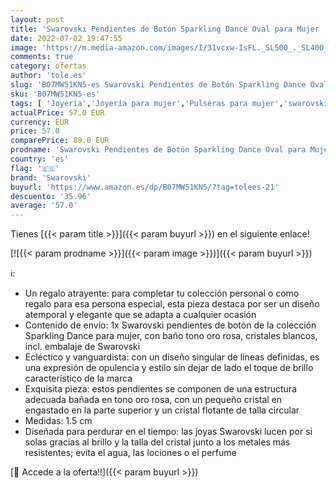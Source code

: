 ```yaml
---
layout: post
title: 'Swarovski Pendientes de Botón Sparkling Dance Oval para Mujer  con Baño Tono Oro Rosa  Cristales Blancos  Colección Sparkling de Swarovski'
date: 2022-07-02 19:47:55
image: 'https://m.media-amazon.com/images/I/31vcxw-IsFL._SL500_._SL400_.jpg'
comments: true
category: ofertas
author: 'tole.es'
slug: 'B07MW51KN5-es Swarovski Pendientes de Botón Sparkling Dance Oval para...'
sku: 'B07MW51KN5-es'
tags: [ 'Joyería','Joyería para mujer','Pulseras para mujer','swarovski','🇪🇸', ]
actualPrice: 57.0 EUR
currency: EUR
price: 57.0
comparePrice: 89.0 EUR
prodname: 'Swarovski Pendientes de Botón Sparkling Dance Oval para Mujer  con Baño Tono Oro Rosa  Cristales Blancos  Colección Sparkling de Swarovski'
country: 'es'
flag: '🇪🇸'
brand: 'Swarovski'
buyurl: 'https://www.amazon.es/dp/B07MW51KN5/?tag=tolees-21'
descuento: '35.96'
average: '57.0'
---
```


Tienes [{{< param title >}}]({{< param buyurl >}}) en el siguiente enlace!

[![{{< param prodname >}}]({{< param image >}})]({{< param buyurl >}})

ℹ️:

- Un regalo atrayente: para completar tu colección personal o como regalo para esa persona especial, esta pieza destaca por ser un diseño atemporal y elegante que se adapta a cualquier ocasión
- Contenido de envío: 1x Swarovski pendientes de botón de la colección Sparkling Dance para mujer, con baño tono oro rosa, cristales blancos, incl. embalaje de Swarovski
- Ecléctico y vanguardista: con un diseño singular de líneas definidas, es una expresión de opulencia y estilo sin dejar de lado el toque de brillo característico de la marca
- Exquisita pieza: estos pendientes se componen de una estructura adecuada bañada en tono oro rosa, con un pequeño cristal en engastado en la parte superior y un cristal flotante de talla circular
- Medidas: 1.5 cm
- Diseñada para perdurar en el tiempo: las joyas Swarovski lucen por si solas gracias al brillo y la talla del cristal junto a los metales más resistentes; evita el agua, las lociones o el perfume

[🛒 Accede a la oferta!!]({{< param buyurl >}})
